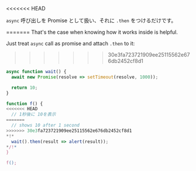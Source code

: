 
<<<<<<< HEAD

`async` 呼び出しを Promise として扱い、それに `.then` をつけるだけです。

=======
That's the case when knowing how it works inside is helpful.

Just treat `async` call as promise and attach `.then` to it:
>>>>>>> 30e3fa723721909ee25115562e676db2452cf8d1
```js run
async function wait() {
  await new Promise(resolve => setTimeout(resolve, 1000));

  return 10;
}

function f() {
<<<<<<< HEAD
  // 1秒後に 10を表示
=======
  // shows 10 after 1 second
>>>>>>> 30e3fa723721909ee25115562e676db2452cf8d1
*!*
  wait().then(result => alert(result));
*/!*
}

f();
```
